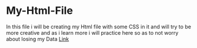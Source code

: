 # My-Html-File
In this file i will be creating my Html file with some CSS in it and will try to be more creative and as i learn more i will practice here so as to not worry about losing my Data
<a href="https://itskvsin.github.io/My-Html-File/">Link </a>
